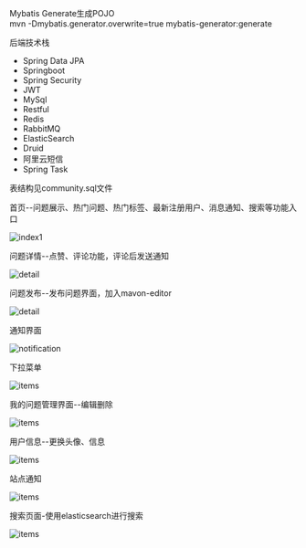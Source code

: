 Mybatis Generate生成POJO  
mvn -Dmybatis.generator.overwrite=true mybatis-generator:generate

后端技术栈
- Spring Data JPA
- Springboot
- Spring Security
- JWT
- MySql
- Restful
- Redis
- RabbitMQ
- ElasticSearch
- Druid
- 阿里云短信
- Spring Task

表结构见community.sql文件

首页--问题展示、热门问题、热门标签、最新注册用户、消息通知、搜索等功能入口

![index1](/img/index.png)


问题详情--点赞、评论功能，评论后发送通知

![detail](/img/question_detail.png)

问题发布--发布问题界面，加入mavon-editor

![detail](/img/question_publish.png)

通知界面

![notification](/img/notification.png)

下拉菜单

![items](/img/items.JPG)

我的问题管理界面--编辑删除

![items](/img/my_question.png)

用户信息--更换头像、信息

![items](/img/my_info.png)

站点通知 

![items](/img/site_announcement.png)

搜索页面-使用elasticsearch进行搜索

![items](/img/search_page.png)
















